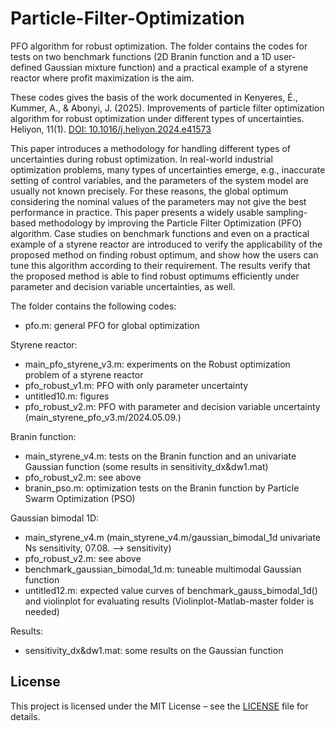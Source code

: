 # Particle-Filter-Optimization
PFO algorithm for robust optimization. The folder contains the codes for tests on two benchmark functions (2D Branin function and a 1D user-defined Gaussian mixture function) and a practical example of a styrene reactor where profit maximization is the aim.

These codes gives the basis of the work documented in 
Kenyeres, É., Kummer, A., & Abonyi, J. (2025). Improvements of particle filter optimization algorithm for robust optimization under different types of uncertainties. Heliyon, 11(1).
<a href="https://doi.org/10.1016/j.heliyon.2024.e41573">DOI: 10.1016/j.heliyon.2024.e41573</a>

This paper introduces a methodology for handling different types of uncertainties during robust optimization. In real-world industrial optimization problems, many types of uncertainties emerge, e.g., inaccurate setting of control variables, and the parameters of the system model are usually not known precisely. For these reasons, the global optimum considering the nominal values of the parameters may not give the best performance in practice. This paper presents a widely usable sampling-based methodology by improving the Particle Filter Optimization (PFO) algorithm. Case studies on benchmark functions and even on a practical example of a styrene reactor are introduced to verify the applicability of the proposed method on finding robust optimum, and show how the users can tune this algorithm according to their requirement. The results verify that the proposed method is able to find robust optimums efficiently under parameter and decision variable uncertainties, as well.

The folder contains the following codes:
<ul>
<li>pfo.m: general PFO for global optimization</li>
</ul>

Styrene reactor: 
<ul>
<li>main_pfo_styrene_v3.m: experiments on the Robust optimization problem of a styrene reactor</li>
<li>pfo_robust_v1.m: PFO with only parameter uncertainty</li>
<li>untitled10.m: figures</li>
<li>pfo_robust_v2.m: PFO with parameter and decision variable uncertainty (main_styrene_pfo_v3.m/2024.05.09.)</li>
</ul>

Branin function:
<ul>
<li>main_styrene_v4.m: tests on the Branin function and an univariate Gaussian function (some results in sensitivity_dx&dw1.mat)</li>
<li>pfo_robust_v2.m: see above</li>
<li>branin_pso.m: optimization tests on the Branin function by Particle Swarm Optimization (PSO)</li>
</ul>

Gaussian bimodal 1D:
<ul>
<li>main_styrene_v4.m (main_styrene_v4.m/gaussian_bimodal_1d univariate Ns sensitivity, 07.08. --> sensitivity) </li>
<li>pfo_robust_v2.m: see above</li>
<li>benchmark_gaussian_bimodal_1d.m: tuneable multimodal Gaussian function</li>
<li>untitled12.m: expected value curves of benchmark_gauss_bimodal_1d() and violinplot for evaluating results (Violinplot-Matlab-master folder is needed)</li>
</ul>

Results:
<ul>
<li>sensitivity_dx&dw1.mat: some results on the Gaussian function</li>
</ul>

## License
This project is licensed under the MIT License – see the [LICENSE](LICENSE) file for details.
